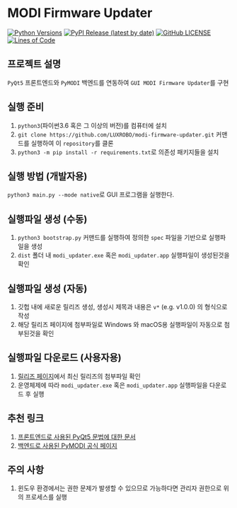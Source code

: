 # MODI Firmware Updater
[![Python Versions](https://badgen.net/badge/python/3/9cf)](https://pypi.python.org/pypi/modi-firmware-updater)
[![PyPI Release (latest by date)](https://img.shields.io/github/v/release/LUXROBO/modi-firmware-updater?style=flat&color=F3E2A9)](https://pypi.python.org/pypi/modi-firmware-updater)
[![GitHub LICENSE](https://img.shields.io/github/license/LUXROBO/modi-firmware-updater?style=flat&color=pink)](https://github.com/LUXROBO/modi-firmware-updater/blob/master/LICENSE)
[![Lines of Code](https://img.shields.io/tokei/lines/github/LUXROBO/modi-firmware-updater?style=flat&color=yellowgreen)](https://github.com/LUXROBO/modi-firmware-updater/tree/master/backend/modi/util/gui_firmware_updater.py)

프로젝트 설명
--
`PyQt5` 프론트엔드와 `PyMODI` 백엔드를 연동하여 `GUI MODI Firmware Updater`를 구현

실행 준비
--
1. `python3`(파이썬3.6 혹은 그 이상의 버전)를 컴퓨터에 설치
2. `git clone https://github.com/LUXROBO/modi-firmware-updater.git` 커맨드를 실행하여 이 `repository`를 클론
3. `python3 -m pip install -r requirements.txt`로 의존성 패키지들을 설치

실행 방법 (개발자용)
--
`python3 main.py --mode native`로 GUI 프로그램을 실행한다.

실행파일 생성 (수동)
--
1. `python3 bootstrap.py` 커맨드를 실행하여 정의한 `spec` 파일을 기반으로 실행파일을 생성
2. `dist` 폴더 내 `modi_updater.exe` 혹은 `modi_updater.app` 실행파일이 생성된것을 확인

실행파일 생성 (자동)
--
1. 깃헙 내에 새로운 릴리즈 생성, 생성시 제목과 내용은 `v*` (e.g. v1.0.0) 의 형식으로 작성
2. 해당 릴리즈 페이지에 첨부파일로 Windows 와 macOS용 실행파일이 자동으로 첨부된것을 확인

실행파일 다운로드 (사용자용)
--
1. [릴리즈 페이지](https://github.com/LUXROBO/modi-firmware-updater/releases)에서 최신 릴리즈의 첨부파일 확인
2. 운영체제에 따라 `modi_updater.exe` 혹은 `modi_updater.app` 실행파일을 다운로드 후 실행

추천 링크
--
1. [프론트엔드로 사용된 PyQt5 문법에 대한 문서](https://wikidocs.net/book/2944)
2. [백엔드로 사용된 PyMODI 공식 페이지](https://github.com/luxrobo/pymodi)

주의 사항
--
1. 윈도우 환경에서는 권한 문제가 발생할 수 있으므로 가능하다면 관리자 권한으로 위의 프로세스를 실행
